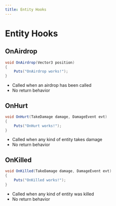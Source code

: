 ```yaml
---
title: Entity Hooks
---
```


# Entity Hooks

## OnAirdrop

``` csharp
void OnAirdrop(Vector3 position)
{
    Puts("OnAirdrop works!");
}
```

 * Called when an airdrop has been called
 * No return behavior

## OnHurt

``` csharp
void OnHurt(TakeDamage damage, DamageEvent evt)
{
    Puts("OnHurt works!");
}
```

 * Called when any kind of entity takes damage
 * No return behavior

## OnKilled

``` csharp
void OnKilled(TakeDamage damage, DamageEvent evt)
{
    Puts("OnKilled works!");
}
```

 * Called when any kind of entity was killed
 * No return behavior
